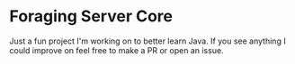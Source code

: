 # Foraging Server Core
Just a fun project I'm working on to better learn Java.
If you see anything I could improve on feel free to make a PR or open an issue.